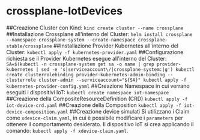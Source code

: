 # crossplane-IotDevices

##Creazione Cluster con Kind:
 `kind create cluster --name crossplane`
##Installazione Crossplane all'interno del Cluster:
`helm install crossplane --namespace crossplane-system --create-namespace crossplane-stable/crossplane`
##Installazione Provider Kubernetes all'interno del Cluster:
`kubectl apply -f kubernetes-provider.yaml`
##Configurazione richiesta se il Provider Kubernetes esegue all'interno del Cluster:
`SA=$(kubectl -n crossplane-system get sa -o name | grep provider-kubernetes | sed -e 's|serviceaccount\/|crossplane-system:|g')
kubectl create clusterrolebinding provider-kubernetes-admin-binding --clusterrole cluster-admin --serviceaccount="${SA}"
kubectl apply -f  kubernetes-provider-config.yaml`
##Creazione Namespace in cui verrano eseguiti i dispositivi IoT:
`kubectl create namespace iot-namespace`
##Creazione della CompositeResourceDefinition (CRD)
`kubectl apply -f iot-device-crd.yaml`
##Creazione della Composition
`kubectl apply -f iot-device-composition.yaml`
##Creazione device simulati
Si utilizzano i Claim come `xdevice-claim.yaml`, in cui è possibile modificare i `parameters` per ottenere il comportamento desiderato.
Il dispositivo IoT si crea applicando il comando: `kubectl apply -f xdevice-claim.yaml`.
